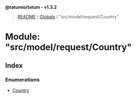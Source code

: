 **@tatumio/tatum - v1.3.2**

> [README](../README.md) / [Globals](../globals.md) / "src/model/request/Country"

# Module: "src/model/request/Country"

## Index

### Enumerations

* [Country](../enums/_src_model_request_country_.country.md)

